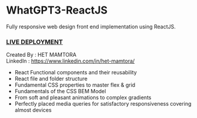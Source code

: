 # WhatGPT3-ReactJS
Fully responsive web design front end implementation using ReactJS.
### [LIVE DEPLOYMENT](https://whatgpt-3-openai.netlify.app/)

Created By : HET MAMTORA <br/>
LinkedIn : https://www.linkedin.com/in/het-mamtora/ <br/>

- React Functional components and their reusability
- React file and folder structure
- Fundamental CSS properties to master flex & grid
- Fundamentals of the CSS BEM Model
- From soft and pleasant animations to complex gradients
- Perfectly placed media queries for satisfactory responsiveness covering almost devices
